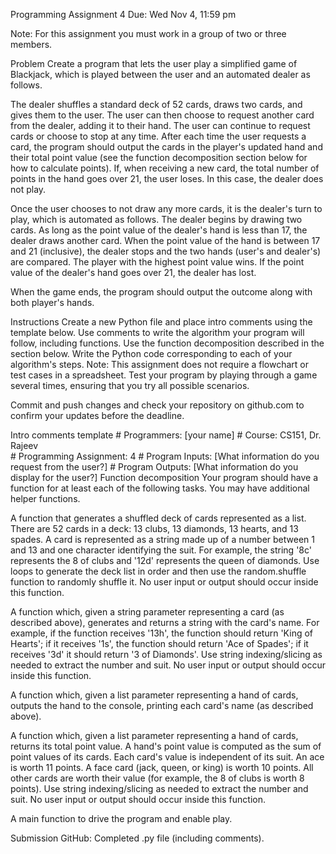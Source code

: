 Programming Assignment 4
Due: Wed Nov 4, 11:59 pm

Note: For this assignment you must work in a group of two or three members.

Problem
Create a program that lets the user play a simplified game of Blackjack, which is played between the user and an automated dealer as follows.

The dealer shuffles a standard deck of 52 cards, draws two cards, and gives them to the user. The user can then choose to request another card from the dealer, adding it to their hand. The user can continue to request cards or choose to stop at any time. After each time the user requests a card, the program should output the cards in the player's updated hand and their total point value (see the function decomposition section below for how to calculate points). If, when receiving a new card, the total number of points in the hand goes over 21, the user loses. In this case, the dealer does not play.

Once the user chooses to not draw any more cards, it is the dealer's turn to play, which is automated as follows. The dealer begins by drawing two cards. As long as the point value of the dealer's hand is less than 17, the dealer draws another card. When the point value of the hand is between 17 and 21 (inclusive), the dealer stops and the two hands (user's and dealer's) are compared. The player with the highest point value wins. If the point value of the dealer's hand goes over 21, the dealer has lost.

When the game ends, the program should output the outcome along with both player's hands.

Instructions
Create a new Python file and place intro comments using the template below.
Use comments to write the algorithm your program will follow, including functions. Use the function decomposition described in the section below.
Write the Python code corresponding to each of your algorithm's steps.
Note: This assignment does not require a flowchart or test cases in a spreadsheet. Test your program by playing through a game several times, ensuring that you try all possible scenarios.

Commit and push changes and check your repository on github.com to confirm your updates before the deadline.

Intro comments template
    # Programmers: [your name]
    # Course: CS151, Dr. Rajeev  
    # Programming Assignment: 4
    # Program Inputs: [What information do you request from the user?]
    # Program Outputs: [What information do you display for the user?]
Function decomposition
Your program should have a function for at least each of the following tasks. You may have additional helper functions.

A function that generates a shuffled deck of cards represented as a list. There are 52 cards in a deck: 13 clubs, 13 diamonds, 13 hearts, and 13 spades. A card is represented as a string made up of a number between 1 and 13 and one character identifying the suit. For example, the string '8c' represents the 8 of clubs and '12d' represents the queen of diamonds. Use loops to generate the deck list in order and then use the random.shuffle function to randomly shuffle it. No user input or output should occur inside this function.

A function which, given a string parameter representing a card (as described above), generates and returns a string with the card's name. For example, if the function receives '13h', the function should return 'King of Hearts'; if it receives '1s', the function should return 'Ace of Spades'; if it receives '3d' it should return '3 of Diamonds'. Use string indexing/slicing as needed to extract the number and suit. No user input or output should occur inside this function.

A function which, given a list parameter representing a hand of cards, outputs the hand to the console, printing each card's name (as described above).

A function which, given a list parameter representing a hand of cards, returns its total point value. A hand's point value is computed as the sum of point values of its cards. Each card's value is independent of its suit. An ace is worth 11 points. A face card (jack, queen, or king) is worth 10 points. All other cards are worth their value (for example, the 8 of clubs is worth 8 points). Use string indexing/slicing as needed to extract the number and suit. No user input or output should occur inside this function.

A main function to drive the program and enable play.

Submission
GitHub: Completed .py file (including comments).
